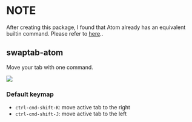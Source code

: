 # NOTE
After creating this package, I found that Atom already has an equivalent builtin command.
Please refer to [here](https://github.com/atom/atom/blob/master/keymaps/darwin.cson#L32)..

## swaptab-atom

Move your tab with one command.

![](http://i.gyazo.com/2ad057247f690bba9fdd07411daac7e5.gif)

### Default keymap
- `ctrl-cmd-shift-K`: move active tab to the right
- `ctrl-cmd-shift-J`: move active tab to the left
